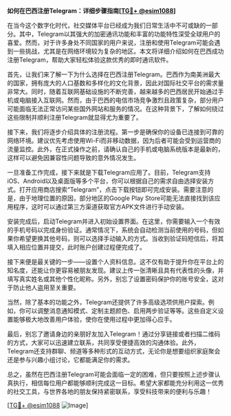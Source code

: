 **如何在巴西注册Telegram：详细步骤指南[[TG💪+ @esim1088](https://t.me/s/esim1088)]**

在当今这个数字化时代，社交媒体平台已经成为我们日常生活中不可或缺的一部分。其中，Telegram以其强大的加密通讯功能和丰富的功能特性深受全球用户的喜爱。然而，对于许多身处不同国家的用户来说，注册和使用Telegram可能会遇到一些挑战，尤其是在网络环境较为复杂的地区。本文将详细介绍如何在巴西成功注册Telegram，帮助大家轻松体验这款优秀的即时通讯软件。

首先，让我们来了解一下为什么选择在巴西注册Telegram。巴西作为南美洲最大的国家，拥有庞大的人口基数和多样化的文化背景，因此对国际社交平台的需求量非常大。同时，随着互联网基础设施的不断完善，越来越多的巴西居民开始通过手机或电脑接入互联网。然而，由于巴西的电信市场竞争激烈且政策复杂，部分用户可能面临无法正常访问某些国外网站和服务的情况。在这种背景下，了解如何绕过这些限制并顺利注册Telegram就显得尤为重要了。

接下来，我们将逐步介绍具体的注册流程。第一步是确保你的设备已连接到可靠的网络环境。建议优先考虑使用Wi-Fi而非移动数据，因为后者可能会受到运营商的流量监控。此外，在正式操作之前，请确认自己的手机或电脑系统版本是最新的，这样可以避免因兼容性问题导致的意外情况发生。

一旦准备工作完成，接下来就是下载Telegram应用了。目前，Telegram支持iOS、Android以及桌面版等多个平台，你可以根据自己的需求自由选择安装方式。打开应用商店搜索“Telegram”，点击下载按钮即可完成安装。需要注意的是，由于地理位置的原因，部分地区的Google Play Store可能无法直接找到该应用程序，这时可以通过第三方渠道获取官方APK文件进行手动安装。

安装完成后，启动Telegram并进入初始设置界面。在这里，你需要输入一个有效的手机号码以完成身份验证。通常情况下，系统会自动检测当前使用的号码，但如果你希望更换其他号码，则可以选择手动输入的方式。当收到验证码短信后，将其填入相应位置并提交，此时账户创建过程便完成了。

接下来便是最关键的一步——设置个人资料信息。这不仅有助于提升你在平台上的知名度，还能让你更容易被朋友发现。建议上传一张清晰且具有代表性的头像，并填写真实姓名或其他个性化昵称。另外，别忘了设置密码保护你的账号安全，这对于防止他人盗用至关重要。

当然，除了基本的功能之外，Telegram还提供了许多高级选项供用户探索。例如，你可以调整消息通知模式、定制主题颜色、启用两步验证等等。这些自定义设置能够极大地改善用户体验，使你在使用过程中更加得心应手。

最后，别忘了邀请身边的亲朋好友加入Telegram！通过分享链接或者扫描二维码的方式，大家可以迅速建立联系，共同享受便捷高效的沟通体验。此外，Telegram还支持群聊、频道等多种形式的互动方式，无论你是想要组织家庭聚会还是参与兴趣小组讨论，它都能满足你的需求。

总之，虽然在巴西注册Telegram可能会面临一定的困难，但只要按照上述步骤认真执行，相信每位用户都能够顺利完成这一目标。希望大家都能充分利用这一优秀的社交工具，与世界各地的朋友保持紧密联系，享受科技带来的便利与乐趣！

[[TG💪+ @esim1088](https://t.me/s/esim1088) ![Image](https://i.postimg.cc/4NQfJmqS/Snipaste-2025-05-13-00-14-12.png)]